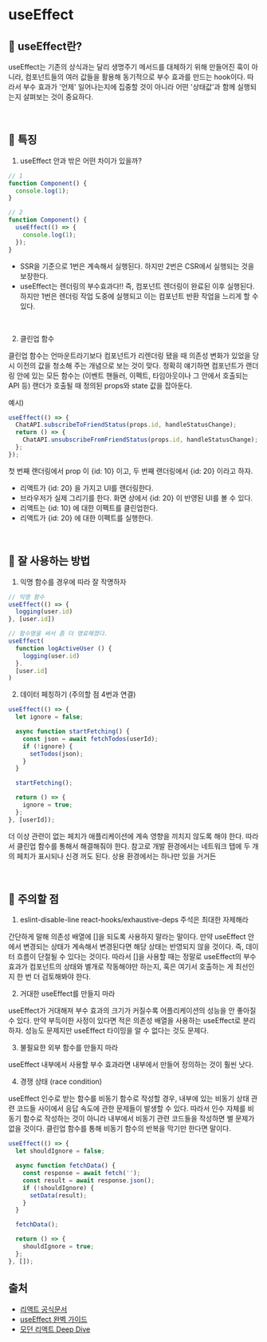 # useEffect

## 👀 useEffect란?

useEffect는 기존의 상식과는 달리 생명주기 메서드를 대체하기 위해 만들어진 훅이 아니라, 컴포넌트들의 여러 값들을 활용해 동기적으로 부수 효과를 만드는 hook이다. 따라서 부수 효과가 '언제' 일어나는지에 집중할 것이 아니라 어떤 '상태값'과 함께 실행되는지 살펴보는 것이 중요하다.

<br>

## 🌈 특징

1. useEffect 안과 밖은 어떤 차이가 있을까?

```typescript
// 1
function Component() {
  console.log(1);
}

// 2
function Component() {
  useEffect(() => {
    console.log(1);
  });
}
```

- SSR을 기준으로 1번은 계속해서 실행된다. 하지만 2번은 CSR에서 실행되는 것을 보장한다.
- useEffect는 렌더링의 부수효과다!! 즉, 컴포넌트 렌더링이 완료된 이후 실행된다. 하지만 1번은 렌더링 작업 도중에 실행되고 이는 컴포넌트 반환 작업을 느리게 할 수 있다.

<br>

2. 클린업 함수

클린업 함수는 언마운트라기보다 컴포넌트가 리렌더링 됐을 때 의존성 변화가 있었을 당시 이전의 값을 청소해 주는 개념으로 보는 것이 맞다. 정확히 얘기하면 컴포넌트가 랜더링 안에 있는 모든 함수는 (이벤트 핸들러, 이펙트, 타임아웃이나 그 안에서 호출되는 API 등) 랜더가 호출될 때 정의된 props와 state 값을 잡아둔다.

예시)

```typescript
useEffect(() => {
  ChatAPI.subscribeToFriendStatus(props.id, handleStatusChange);
  return () => {
    ChatAPI.unsubscribeFromFriendStatus(props.id, handleStatusChange);
  };
});
```

첫 번째 랜더링에서 prop 이 {id: 10} 이고, 두 번째 랜더링에서 {id: 20} 이라고 하자.

- 리액트가 {id: 20} 을 가지고 UI를 랜더링한다.
- 브라우저가 실제 그리기를 한다. 화면 상에서 {id: 20} 이 반영된 UI를 볼 수 있다.
- 리액트는 {id: 10} 에 대한 이펙트를 클린업한다.
- 리액트가 {id: 20} 에 대한 이펙트를 실행한다.

<br>

## 🎯 잘 사용하는 방법

1. 익명 함수를 경우에 따라 잘 작명하자

```typescript
// 익명 함수
useEffect(() => {
  logging(user.id)
}, [user.id])

// 함수명을 써서 좀 더 명료해졌다.
useEffect(
  function logActiveUser () {
    logging(user.id)
  }.
  [user.id]
)
```

2. 데이터 페칭하기 (주의할 점 4번과 연결)

```typescript
useEffect(() => {
  let ignore = false;

  async function startFetching() {
    const json = await fetchTodos(userId);
    if (!ignore) {
      setTodos(json);
    }
  }

  startFetching();

  return () => {
    ignore = true;
  };
}, [userId]);
```

더 이상 관련이 없는 페치가 애플리케이션에 계속 영향을 끼치지 않도록 해야 한다. 따라서 클린업 함수를 통해서 해결해줘야 한다. 참고로 개발 환경에서는 네트워크 탭에 두 개의 페치가 표시되나 신경 꺼도 된다. 상용 환경에서는 하나만 있을 거거든

<br>

## 💩 주의할 점

1. eslint-disable-line react-hooks/exhaustive-deps 주석은 최대한 자제해라

간단하게 말해 의존성 배열에 []을 되도록 사용하지 말라는 말이다. 만약 useEffect 안에서 변경되는 상태가 계속해서 변경된다면 해당 상태는 반영되지 않을 것이다. 즉, 데이터 흐름이 단절될 수 있다는 것이다. 따라서 []을 사용할 때는 정말로 useEffect의 부수 효과가 컴포넌트의 상태와 별개로 작동해야만 하는지, 혹은 여기서 호출하는 게 최선인지 한 번 더 검토해봐야 한다.

2. 거대한 useEffect를 만들지 마라

useEffect가 거대해져 부수 효과의 크기가 커질수록 어플리케이션의 성능을 안 좋아질 수 있다. 만약 부득이한 사정이 있다면 적은 의존성 배열을 사용하는 useEffect로 분리하자. 성능도 문제지만 useEffect 타이밍을 알 수 없다는 것도 문제다.

3. 불필요한 외부 함수를 만들지 마라

useEffect 내부에서 사용할 부수 효과라면 내부에서 만들어 정의하는 것이 훨씬 낫다.

4. 경쟁 상태 (race condition)

useEffect 인수로 받는 함수를 비동기 함수로 작성할 경우, 내부에 있는 비동기 상태 관련 코드들 사이에서 응답 속도에 관한 문제들이 발생할 수 있다. 따라서 인수 자체를 비동기 함수로 작성하는 것이 아니라 내부에서 비동기 관련 코드들을 작성하면 별 문제가 없을 것이다. 클린업 함수를 통해 비동기 함수의 반복을 막기만 한다면 말이다.

```typescript
useEffect(() => {
  let shouldIgnore = false;

  async function fetchData() {
    const response = await fetch('');
    const result = await response.json();
    if (!shouldIgnore) {
      setData(result);
    }
  }

  fetchData();

  return () => {
    shouldIgnore = true;
  };
}, []);
```

## 출처

- [리액트 공식문서](https://react-ko.dev/learn/synchronizing-with-effects)
- [useEffect 완벽 가이드](https://overreacted.io/a-complete-guide-to-useeffect/)
- [모던 리액트 Deep Dive](https://m.yes24.com/Goods/Detail/123161563)
